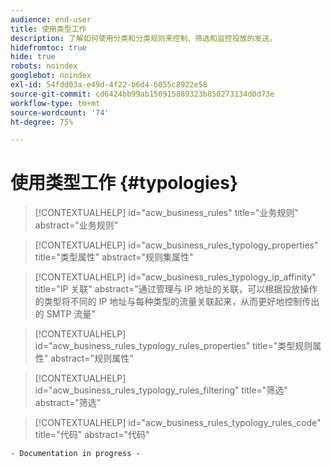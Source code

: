 ```yaml
---
audience: end-user
title: 使用类型工作
description: 了解如何使用分类和分类规则来控制、筛选和监控投放的发送。
hidefromtoc: true
hide: true
robots: noindex
googlebot: noindex
exl-id: 54fdd03a-e49d-4f22-b6d4-6055c8922e58
source-git-commit: cd6424bb99ab150915889323b850273134d0d73e
workflow-type: tm+mt
source-wordcount: '74'
ht-degree: 75%

---
```


# 使用类型工作 {#typologies}

>[!CONTEXTUALHELP]
>id="acw_business_rules"
>title="业务规则"
>abstract="业务规则"

>[!CONTEXTUALHELP]
>id="acw_business_rules_typology_properties"
>title="类型属性"
>abstract="规则集属性"

>[!CONTEXTUALHELP]
>id="acw_business_rules_typology_ip_affinity"
>title="IP 关联"
>abstract="通过管理与 IP 地址的关联，可以根据投放操作的类型将不同的 IP 地址与每种类型的流量关联起来，从而更好地控制传出的 SMTP 流量"

>[!CONTEXTUALHELP]
>id="acw_business_rules_typology_rules_properties"
>title="类型规则属性"
>abstract="规则属性"

>[!CONTEXTUALHELP]
>id="acw_business_rules_typology_rules_filtering"
>title="筛选"
>abstract="筛选"

>[!CONTEXTUALHELP]
>id="acw_business_rules_typology_rules_code"
>title="代码"
>abstract="代码"

`- Documentation in progress -`
